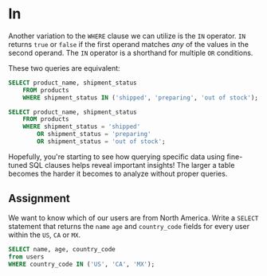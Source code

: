 # In

Another variation to the `WHERE` clause we can utilize is the `IN` operator. `IN` returns `true` or `false` if the first operand matches *any* of the values in the second operand. The `IN` operator is a shorthand for multiple `OR` conditions.

These two queries are equivalent:

```SQL
SELECT product_name, shipment_status
    FROM products
    WHERE shipment_status IN ('shipped', 'preparing', 'out of stock');
```

```SQL
SELECT product_name, shipment_status
    FROM products
    WHERE shipment_status = 'shipped'
        OR shipment_status = 'preparing'
        OR shipment_status = 'out of stock';
```

Hopefully, you're starting to see how querying specific data using fine-tuned SQL clauses helps reveal important insights! The larger a table becomes the harder it becomes to analyze without proper queries.

## Assignment

We want to know which of our users are from North America. Write a `SELECT` statement that returns the `name` `age` and `country_code` fields for every user within the `US`, `CA` or `MX`.

```SQL
SELECT name, age, country_code 
from users 
WHERE country_code IN ('US', 'CA', 'MX');
``` 
